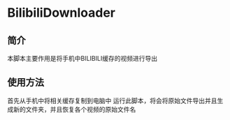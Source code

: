 # BilibiliDownloader

## 简介
本脚本主要作用是将手机中BILIBILI缓存的视频进行导出

## 使用方法
首先从手机中将相关缓存复制到电脑中
运行此脚本，将会将原始文件导出并且生成新的文件夹，并且恢复各个视频的原始文件名


